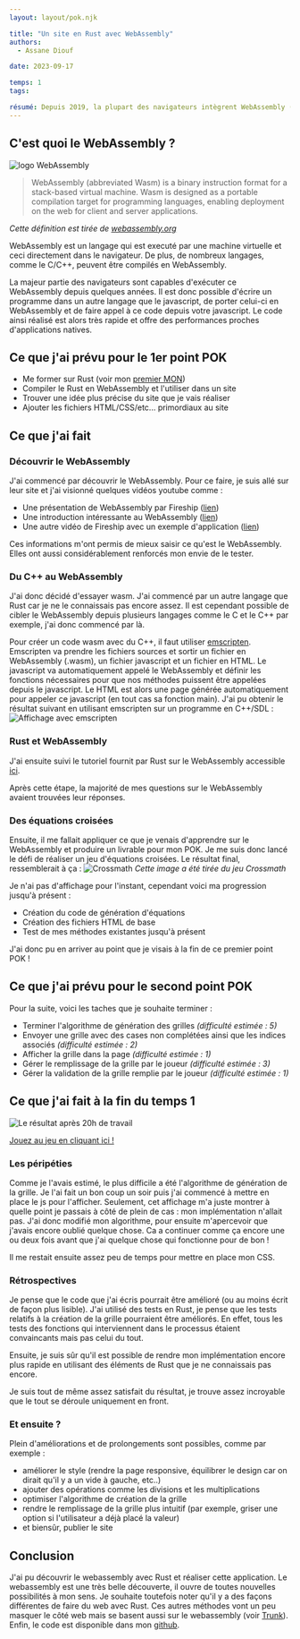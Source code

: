 ```yaml
---
layout: layout/pok.njk

title: "Un site en Rust avec WebAssembly"
authors:
  - Assane Diouf

date: 2023-09-17

temps: 1
tags:

résumé: Depuis 2019, la plupart des navigateurs intègrent WebAssembly (WASM). Il est donc possible de réaliser des applications web avec des performances proches d'applications natives en utilisant des langages de programmation variés (C++, python, Rust, etc...). Réalisons une application de ce type avec Rust dans ce POK.
---
```

## C'est quoi le WebAssembly ?
![logo WebAssembly](./webassembly.svg)

> WebAssembly (abbreviated Wasm) is a binary instruction format for a stack-based virtual machine. Wasm is designed as a portable compilation target for programming languages, enabling deployment on the web for client and server applications.

*Cette définition est tirée de [webassembly.org](https://webassembly.org)*

WebAssembly est un langage qui est executé par une machine virtuelle et ceci directement dans le navigateur. De plus, de nombreux langages, comme le C/C++, peuvent être compilés en WebAssembly.

La majeur partie des navigateurs sont capables d'exécuter ce WebAssembly depuis quelques années. Il est donc possible d'écrire un programme dans un autre langage que le javascript, de porter celui-ci en WebAssembly et de faire appel à ce code depuis votre javascript. Le code ainsi réalisé est alors très rapide et offre des performances proches d'applications natives.

## Ce que j'ai prévu pour le 1er point POK
- Me former sur Rust (voir mon [premier MON](../../mon/Rust/))
- Compiler le Rust en WebAssembly et l'utiliser dans un site
- Trouver une idée plus précise du site que je vais réaliser
- Ajouter les fichiers HTML/CSS/etc... primordiaux au site

## Ce que j'ai fait

### Découvrir le WebAssembly
J'ai commencé par découvrir le WebAssembly. Pour ce faire, je suis allé sur leur site et j'ai visionné quelques vidéos youtube comme :
- Une présentation de WebAssembly par Fireship ([lien](https://youtu.be/cbB3QEwWMlA?si=ueUqehMnqwMaQCWD))
- Une introduction intéressante au WebAssembly ([lien](https://youtu.be/3sU557ZKjUs?si=YLLlOl5MAQwoTh27))
- Une autre vidéo de Fireship avec un exemple d'application ([lien](https://youtu.be/-OTc0Ki7Sv0?si=zvRBlrsuw_4xKhbY))

Ces informations m'ont permis de mieux saisir ce qu'est le WebAssembly. Elles ont aussi considérablement renforcés mon envie de le tester.

### Du C++ au WebAssembly
J'ai donc décidé d'essayer wasm. J'ai commencé par un autre langage que Rust car je ne le connaissais pas encore assez. Il est cependant possible de cibler le WebAssembly depuis plusieurs langages comme le C et le C++ par exemple, j'ai donc commencé par là.

Pour créer un code wasm avec du C++, il faut utiliser [emscripten](https://emscripten.org). Emscripten va prendre les fichiers sources et sortir un fichier en WebAssembly (.wasm), un fichier javascript et un fichier en HTML. Le javascript va automatiquement appelé le WebAssembly et définir les fonctions nécessaires pour que nos méthodes puissent être appelées depuis le javascript. Le HTML est alors une page générée automatiquement pour appeler ce javascript (en tout cas sa fonction main). J'ai pu obtenir le résultat suivant en utilisant emscripten sur un programme en C++/SDL :
![Affichage avec emscripten](./emscripten.png)

### Rust et WebAssembly
J'ai ensuite suivi le tutoriel fournit par Rust sur le WebAssembly accessible [ici](https://rustwasm.github.io/docs/book/introduction.html).

Après cette étape, la majorité de mes questions sur le WebAssembly avaient trouvées leur réponses.

### Des équations croisées
Ensuite, il me fallait appliquer ce que je venais d'apprendre sur le WebAssembly et produire un livrable pour mon POK. Je me suis donc lancé le défi de réaliser un jeu d'équations croisées. Le résultat final, ressemblerait à ça :
![Crossmath](./crossmath.png)
*Cette image a été tirée du jeu Crossmath*

Je n'ai pas d'affichage pour l'instant, cependant voici ma progression jusqu'à présent :
- Création du code de génération d'équations
- Création des fichiers HTML de base
- Test de mes méthodes existantes jusqu'à présent

J'ai donc pu en arriver au point que je visais à la fin de ce premier point POK !

## Ce que j'ai prévu pour le second point POK
Pour la suite, voici les taches que je souhaite terminer :
- Terminer l'algorithme de génération des grilles *(difficulté estimée : 5)*
- Envoyer une grille avec des cases non complétées ainsi que les indices associés *(difficulté estimée : 2)*
- Afficher la grille dans la page *(difficulté estimée : 1)*
- Gérer le remplissage de la grille par le joueur *(difficulté estimée : 3)*
- Gérer la validation de la grille remplie par le joueur *(difficulté estimée : 1)*

## Ce que j'ai fait à la fin du temps 1
![Le résultat après 20h de travail](./crossmath_final.png)



[Jouez au jeu en cliquant ici !](https://crossmath.assanediouf.com/)

### Les péripéties
Comme je l'avais estimé, le plus difficile a été l'algorithme de génération de la grille. Je l'ai fait un bon coup un soir puis j'ai commencé à mettre en place le js pour l'afficher. Seulement, cet affichage m'a juste montrer à quelle point je passais à côté de plein de cas : mon implémentation n'allait pas. J'ai donc modifié mon algorithme, pour ensuite m'apercevoir que j'avais encore oublié quelque chose. Ca a continuer comme ça encore une ou deux fois avant que j'ai quelque chose qui fonctionne pour de bon !

Il me restait ensuite assez peu de temps pour mettre en place mon CSS.

### Rétrospectives
Je pense que le code que j'ai écris pourrait être amélioré (ou au moins écrit de façon plus lisible). J'ai utilisé des tests en Rust, je pense que les tests relatifs à la création de la grille pourraient être améliorés. En effet, tous les tests des fonctions qui interviennent dans le processus étaient convaincants mais pas celui du tout.

Ensuite, je suis sûr qu'il est possible de rendre mon implémentation encore plus rapide en utilisant des éléments de Rust que je ne connaissais pas encore.

Je suis tout de même assez satisfait du résultat, je trouve assez incroyable que le tout se déroule uniquement en front.

### Et ensuite ?
Plein d'améliorations et de prolongements sont possibles, comme par exemple :
- améliorer le style (rendre la page responsive, équilibrer le design car on dirait qu'il y a un vide à gauche, etc..)
- ajouter des opérations comme les divisions et les multiplications
- optimiser l'algorithme de création de la grille
- rendre le remplissage de la grille plus intuitif (par exemple, griser une option si l'utilisateur a déjà placé la valeur)
- et biensûr, publier le site

## Conclusion
J'ai pu découvrir le webassembly avec Rust et réaliser cette application. Le webassembly est une très belle découverte, il ouvre de toutes nouvelles possibilités à mon sens. Je souhaite toutefois noter qu'il y a des façons différentes de faire du web avec Rust. Ces autres méthodes vont un peu masquer le côté web mais se basent aussi sur le webassembly (voir [Trunk](https://trunkrs.dev)).
Enfin, le code est disponible dans mon [github](https://github.com/assanediouf18/Crossmath).